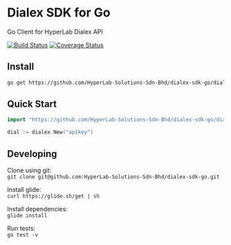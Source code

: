 # Dialex SDK for Go
Go Client for HyperLab Dialex API  

[![Build Status](https://travis-ci.org/HyperLab-Solutions-Sdn-Bhd/dialex-sdk-go.svg?branch=master)](https://travis-ci.org/HyperLab-Solutions-Sdn-Bhd/dialex-sdk-go) [![Coverage Status](https://coveralls.io/repos/github/HyperLab-Solutions-Sdn-Bhd/dialex-sdk-go/badge.svg?branch=master)](https://coveralls.io/github/HyperLab-Solutions-Sdn-Bhd/dialex-sdk-go?branch=master)  

## Install  
```bash
go get https://github.com/HyperLab-Solutions-Sdn-Bhd/dialex-sdk-go/dialex
```  

## Quick Start  
```go
import "https://github.com/HyperLab-Solutions-Sdn-Bhd/dialex-sdk-go/dialex"

dial := dialex.New("apikey")
```  

## Developing  

Clone using git:  
`git clone git@github.com:HyperLab-Solutions-Sdn-Bhd/dialex-sdk-go.git`  

Install glide:  
`curl https://glide.sh/get | sh`  

Install dependencies:  
`glide install`  

Run tests:  
`go test -v`  
